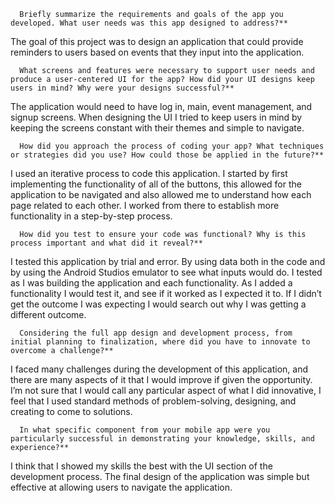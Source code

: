 
      Briefly summarize the requirements and goals of the app you developed. What user needs was this app designed to address?**

The goal of this project was to design an application that could provide reminders to users based on events that they input into the application. 
   
      What screens and features were necessary to support user needs and produce a user-centered UI for the app? How did your UI designs keep users in mind? Why were your designs successful?**

The application would need to have log in, main, event management, and signup screens. When designing the UI I tried to keep users in mind by keeping the screens constant with their themes and simple to navigate. 
  
      How did you approach the process of coding your app? What techniques or strategies did you use? How could those be applied in the future?**

I used an iterative process to code this application. I started by first implementing the functionality of all of the buttons, this allowed for the application to be navigated and also allowed me to understand how each page related to each other. I worked from there to establish more functionality in a step-by-step process. 

      How did you test to ensure your code was functional? Why is this process important and what did it reveal?**

I tested this application by trial and error. By using data both in the code and by using the Android Studios emulator to see what inputs would do. I tested as I was   building the application and each functionality. As I added a functionality I would test it, and see if it worked as I expected it to. If I didn’t get the outcome I was expecting I would search out why I was getting a different outcome. 
  
      Considering the full app design and development process, from initial planning to finalization, where did you have to innovate to overcome a challenge?**

I faced many challenges during the development of this application, and there are many aspects of it that I would improve if given the opportunity. I’m not sure that I 
would call any particular aspect of what I did innovative, I feel that I used standard methods of problem-solving, designing, and creating to come to solutions.
  
      In what specific component from your mobile app were you particularly successful in demonstrating your knowledge, skills, and experience?**

I think that I showed my skills the best with the UI section of the development process. The final design of the application was simple but effective at allowing users to navigate the application.

